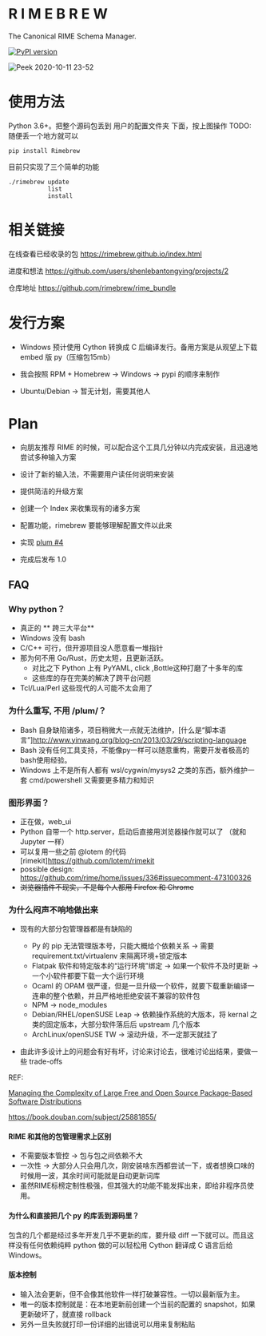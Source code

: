  # R I M E B R E W
The Canonical RIME Schema Manager.

[![PyPI version](https://badge.fury.io/py/Rimebrew.svg)](https://badge.fury.io/py/Rimebrew)

![Peek 2020-10-11 23-52](https://user-images.githubusercontent.com/20123683/95703540-23415080-0c1d-11eb-8663-1af78e76d624.gif)


# 使用方法

Python 3.6+。把整个源码包丢到 用户的配置文件夹 下面，按上图操作 TODO: 随便丢一个地方就可以

```
pip install Rimebrew
```

目前只实现了三个简单的功能
```
./rimebrew update
           list
           install
```

# 相关链接

在线查看已经收录的包 <https://rimebrew.github.io/index.html>

进度和想法 <https://github.com/users/shenlebantongying/projects/2>

仓库地址 <https://github.com/rimebrew/rime_bundle>

# 发行方案

+ Windows 预计使用 Cython 转换成 C 后编译发行。备用方案是从观望上下载 embed 版 py（压缩包15mb）

+ 我会按照 RPM + Homebrew -> Windows -> pypi 的顺序来制作
+ Ubuntu/Debian -> 暂无计划，需要其他人

# Plan

+ 向朋友推荐 RIME 的时候，可以配合这个工具几分钟以内完成安装，且迅速地尝试多种输入方案
+ 设计了新的输入法，不需要用户读任何说明来安装
+ 提供简洁的升级方案
+ 创建一个 Index 来收集现有的诸多方案
+ 配置功能，rimebrew 要能够理解配置文件以此来
+ 实现 [plum #4](https://github.com/rime/plum/issues/4)

+ 完成后发布 1.0


## FAQ

### Why python？

+ 真正的 ** 跨三大平台**
+ Windows 没有 bash
+ C/C++ 可行，但开源项目没人愿意看一堆指针
+ 那为何不用 Go/Rust，历史太短，且更新活跃。
  + 对比之下 Python 上有 PyYAML, click ,Bottle这种打磨了十多年的库
  + 这些库的存在完美的解决了跨平台问题
+ Tcl/Lua/Perl 这些现代的人可能不太会用了

### 为什么重写, 不用 /plum/？

+ Bash 自身缺陷诸多，项目稍微大一点就无法维护，[什么是“脚本语言”]<http://www.yinwang.org/blog-cn/2013/03/29/scripting-language>
+ Bash 没有任何工具支持，不能像py一样可以随意重构，需要开发者极高的bash使用经验。
+ Windows 上不是所有人都有 wsl/cygwin/mysys2 之类的东西，额外维护一套 cmd/powershell 又需要更多精力和知识

### 图形界面？

+ 正在做，web_ui
+ Python 自带一个 http.server，启动后直接用浏览器操作就可以了 （就和 Jupyter 一样）
+ 可以复用一些之前 @lotem 的代码 [rimekit]<https://github.com/lotem/rimekit>
+ possible design: https://github.com/rime/home/issues/336#issuecomment-473100326
+ ~~浏览器插件不现实，不是每个人都用 Firefox 和 Chrome~~

### 为什么闷声不响地做出来

+ 现有的大部分包管理器都是有缺陷的
    + Py 的 pip 无法管理版本号，只能大概给个依赖关系 -> 需要 requirement.txt/virtualenv 来隔离环境+锁定版本
    + Flatpak 软件和特定版本的“运行环境”绑定 -> 如果一个软件不及时更新 -> 一个小软件都要下载一大个运行环境
    + Ocaml 的 OPAM 很严谨，但是一旦升级一个软件，就要下载重新编译一连串的整个依赖，并且严格地拒绝安装不兼容的软件包
    + NPM -> node_modules
    + Debian/RHEL/openSUSE Leap -> 依赖操作系统的大版本，将 kernal 之类的固定版本，大部分软件落后后 upstream 几个版本
    + ArchLinux/openSUSE TW -> 滚动升级，不一定那天就挂了

+ 由此许多设计上的问题会有好有坏，讨论来讨论去，很难讨论出结果，要做一些 trade-offs

REF: 

[Managing the Complexity of Large Free and Open Source Package-Based Software Distributions](https://hal.archives-ouvertes.fr/file/index/docid/149566/filename/ase.pdf)

<https://book.douban.com/subject/25881855/>

#### RIME 和其他的包管理需求上区别

+ 不需要版本管控 -> 包与包之间依赖不大
+ 一次性 -> 大部分人只会用几次，刚安装啥东西都尝试一下，或者想换口味的时候用一波，其余时间可能就是自动更新词库
+ 虽然RIME标榜定制性极强，但其强大的功能不能发挥出来，即给非程序员使用。

#### 为什么和直接把几个 py 的库丢到源码里？

包含的几个都是经过多年开发几乎不更新的库，要升级 diff 一下就可以。而且这样没有任何依赖纯粹 python 做的可以轻松用 Cython 翻译成 C 语言后给 Windows。


#### 版本控制

+ 输入法会更新，但不会像其他软件一样打破兼容性。一切以最新版为主。
+ 唯一的版本控制就是：在本地更新前创建一个当前的配置的 snapshot，如果更新破坏了，就直接 rollback
+ 另外一旦失败就打印一份详细的出错说可以用来复制粘贴

